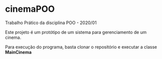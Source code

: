 # cinemaPOO
Trabalho Prático da disciplina POO - 2020/01

Este projeto é um protótipo de um sistema para gerenciamento de um cinema.

Para execução do programa, basta clonar o repositório e executar a classe **MainCinema**

